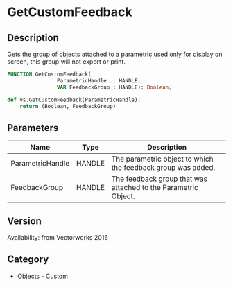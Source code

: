 # GetCustomFeedback

## Description
Gets the group of objects attached to a parametric used only for display on screen, this group will not export or print.

```pascal
FUNCTION GetCustomFeedback(
				ParametricHandle  : HANDLE;
				VAR FeedbackGroup : HANDLE): Boolean;
```

```python
def vs.GetCustomFeedback(ParametricHandle):
    return (Boolean, FeedbackGroup)
```

## Parameters
|Name|Type|Description|
|---|---|---|
|ParametricHandle|HANDLE|The parametric object to which the feedback group was added.|
|FeedbackGroup|HANDLE|The feedback group that was attached to the Parametric Object.|

## Version
Availability: from Vectorworks 2016

## Category
* Objects - Custom

